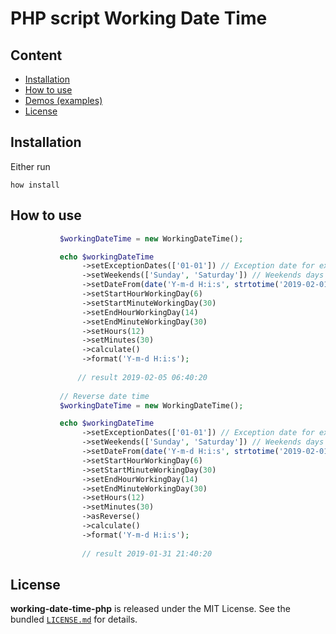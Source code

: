 # PHP script Working Date Time

## Content
- [Installation](#installation)
- [How to use](#how-to-use)
- [Demos (examples)](https://mackrais.github.io/mr-upload-file-button/)
- [License](LICENSE.md)

## Installation



Either run

```
how install
```


## How to use

```php
           $workingDateTime = new WorkingDateTime();

           echo $workingDateTime
                ->setExceptionDates(['01-01']) // Exception date for example always New Year
                ->setWeekends(['Sunday', 'Saturday']) // Weekends days
                ->setDateFrom(date('Y-m-d H:i:s', strtotime('2019-02-01 10:10:20'))) // set date start from 
                ->setStartHourWorkingDay(6)
                ->setStartMinuteWorkingDay(30)
                ->setEndHourWorkingDay(14)
                ->setEndMinuteWorkingDay(30)
                ->setHours(12)
                ->setMinutes(30)
                ->calculate()
                ->format('Y-m-d H:i:s');
                
               // result 2019-02-05 06:40:20
                
           // Reverse date time
           $workingDateTime = new WorkingDateTime();

           echo $workingDateTime
                ->setExceptionDates(['01-01']) // Exception date for example always New Year
                ->setWeekends(['Sunday', 'Saturday']) // Weekends days
                ->setDateFrom(date('Y-m-d H:i:s', strtotime('2019-02-01 10:10:20'))) // set date start from 
                ->setStartHourWorkingDay(6)
                ->setStartMinuteWorkingDay(30)
                ->setEndHourWorkingDay(14)
                ->setEndMinuteWorkingDay(30)
                ->setHours(12)
                ->setMinutes(30)
                ->asReverse()
                ->calculate()
                ->format('Y-m-d H:i:s');
                
                // result 2019-01-31 21:40:20

```

## License

**working-date-time-php** is released under the MIT License. See the bundled [`LICENSE.md`](LICENSE.md) for details.
